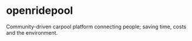 # openridepool
Community-driven carpool platform connecting people; saving time, costs and the environment.

